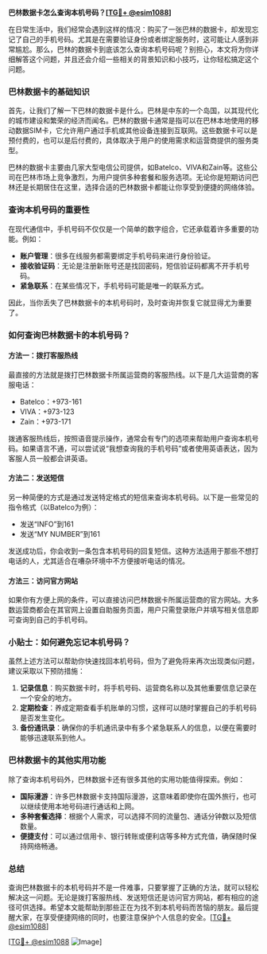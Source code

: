 **巴林数据卡怎么查询本机号码？[[TG💪+ @esim1088](https://t.me/s/esim1088)]**

在日常生活中，我们经常会遇到这样的情况：购买了一张巴林的数据卡，却发现忘记了自己的手机号码。尤其是在需要验证身份或者绑定服务时，这可能让人感到非常尴尬。那么，巴林的数据卡到底该怎么查询本机号码呢？别担心，本文将为你详细解答这个问题，并且还会介绍一些相关的背景知识和小技巧，让你轻松搞定这个问题。

### 巴林数据卡的基础知识

首先，让我们了解一下巴林的数据卡是什么。巴林是中东的一个岛国，以其现代化的城市建设和繁荣的经济而闻名。巴林的数据卡通常是指可以在巴林本地使用的移动数据SIM卡，它允许用户通过手机或其他设备连接到互联网。这些数据卡可以是预付费的，也可以是后付费的，具体取决于用户的使用需求和运营商提供的服务类型。

巴林的数据卡主要由几家大型电信公司提供，如Batelco、VIVA和Zain等。这些公司在巴林市场上竞争激烈，为用户提供多种套餐和服务选项。无论你是短期访问巴林还是长期居住在这里，选择合适的巴林数据卡都能让你享受到便捷的网络体验。

### 查询本机号码的重要性

在现代通信中，手机号码不仅仅是一个简单的数字组合，它还承载着许多重要的功能。例如：

- **账户管理**：很多在线服务都需要绑定手机号码来进行身份验证。
- **接收验证码**：无论是注册新账号还是找回密码，短信验证码都离不开手机号码。
- **紧急联系**：在某些情况下，手机号码可能是唯一的联系方式。

因此，当你丢失了巴林数据卡的本机号码时，及时查询并恢复它就显得尤为重要了。

### 如何查询巴林数据卡的本机号码？

#### 方法一：拨打客服热线

最直接的方法就是拨打巴林数据卡所属运营商的客服热线。以下是几大运营商的客服电话：

- Batelco：+973-161
- VIVA：+973-123
- Zain：+973-171

拨通客服热线后，按照语音提示操作，通常会有专门的选项来帮助用户查询本机号码。如果语言不通，可以尝试说“我想查询我的手机号码”或者使用英语表达，因为客服人员一般都会讲英语。

#### 方法二：发送短信

另一种简便的方式是通过发送特定格式的短信来查询本机号码。以下是一些常见的指令格式（以Batelco为例）：

- 发送“INFO”到161
- 发送“MY NUMBER”到161

发送成功后，你会收到一条包含本机号码的回复短信。这种方法适用于那些不想打电话的人，尤其适合在嘈杂环境中不方便接听电话的情况。

#### 方法三：访问官方网站

如果你有方便上网的条件，可以直接访问巴林数据卡所属运营商的官方网站。大多数运营商都会在其官网上设置自助服务页面，用户只需登录账户并填写相关信息即可查询到自己的手机号码。

### 小贴士：如何避免忘记本机号码？

虽然上述方法可以帮助你快速找回本机号码，但为了避免将来再次出现类似问题，建议采取以下预防措施：

1. **记录信息**：购买数据卡时，将手机号码、运营商名称以及其他重要信息记录在一个安全的地方。
2. **定期检查**：养成定期查看手机账单的习惯，这样可以随时掌握自己的手机号码是否发生变化。
3. **备份通讯录**：确保你的手机通讯录中有多个紧急联系人的信息，以便在需要时能够迅速联系到他人。

### 巴林数据卡的其他实用功能

除了查询本机号码外，巴林数据卡还有很多其他的实用功能值得探索。例如：

- **国际漫游**：许多巴林数据卡支持国际漫游，这意味着即使你在国外旅行，也可以继续使用本地号码进行通话和上网。
- **多种套餐选择**：根据个人需求，可以选择不同的流量包、通话分钟数以及短信数量。
- **便捷支付**：可以通过信用卡、银行转账或便利店等多种方式充值，确保随时保持网络畅通。

### 总结

查询巴林数据卡的本机号码并不是一件难事，只要掌握了正确的方法，就可以轻松解决这一问题。无论是拨打客服热线、发送短信还是访问官方网站，都有相应的途径可供选择。希望本文能帮助到那些正在为找不到本机号码而苦恼的朋友。最后提醒大家，在享受便捷网络的同时，也要注意保护个人信息的安全。[[TG💪+ @esim1088](https://t.me/s/esim1088)]

[[TG💪+ @esim1088](https://t.me/s/esim1088) ![Image](https://i.postimg.cc/4NQfJmqS/Snipaste-2025-05-13-00-14-12.png)]